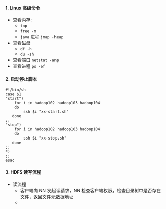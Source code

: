 #### 1. Linux 高级命令

- 查看内存: 
	- `top` 
	- `free -m` 
	- `java` 进程 `jmap -heap` 
- 查看磁盘
	- `df -h`
	- `du -sh`
- 查看端口 `netstat -anp`
- 查看进程 `ps -ef`

#### 2. 启动停止脚本
```shell
#!/bin/sh
case $1 
"start")
	for i in hadoop102 hadoop103 hadoop104
	do
		ssh $i "xx-start.sh"
   done
;;
"stop")
	for i in hadoop102 hadoop103 hadoop104
	do
		ssh $i "xx-stop.sh"
   done
;;
*)
;;
esac
```
#### 3. HDFS 读写流程
- 读流程
	- 客户端向 NN 发起读请求，NN 检查客户端权限，检查目录树中是否存在文件，返回文件元数据地址
	- 